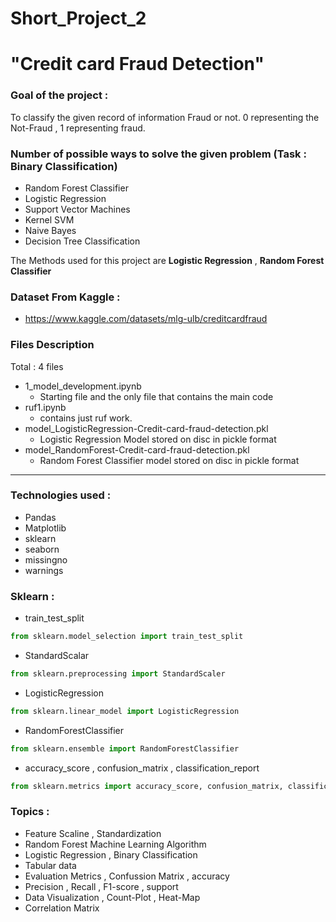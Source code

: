 # Short_Project_2

# "Credit card Fraud Detection"

### Goal of the project :
To classify the given record of information Fraud or not. 0 representing the Not-Fraud , 1 representing fraud. 

### Number of possible ways to solve the given problem (Task : Binary Classification)
- Random Forest Classifier
- Logistic Regression
- Support Vector Machines
- Kernel SVM
- Naive Bayes
- Decision Tree Classification

The Methods used for this project are __Logistic Regression__ , __Random Forest Classifier__


### Dataset From Kaggle : 
- https://www.kaggle.com/datasets/mlg-ulb/creditcardfraud


### Files Description
Total : 4 files
- 1_model_development.ipynb 
    - Starting file and the only file that contains the main code
- ruf1.ipynb
    - contains just ruf work.
- model_LogisticRegression-Credit-card-fraud-detection.pkl
    - Logistic Regression Model stored on disc in pickle format
- model_RandomForest-Credit-card-fraud-detection.pkl
    - Random Forest Classifier model stored on disc in pickle format

---
### Technologies used :
- Pandas
- Matplotlib
- sklearn
- seaborn
- missingno
- warnings

### Sklearn :
- train_test_split
```python
from sklearn.model_selection import train_test_split
```

- StandardScalar
```python
from sklearn.preprocessing import StandardScaler
```

- LogisticRegression
```python
from sklearn.linear_model import LogisticRegression
```

- RandomForestClassifier
```python
from sklearn.ensemble import RandomForestClassifier
```
    
- accuracy_score , confusion_matrix , classification_report
```python
from sklearn.metrics import accuracy_score, confusion_matrix, classification_report
```

### Topics :
- Feature Scaline , Standardization 
- Random Forest Machine Learning Algorithm 
- Logistic Regression , Binary Classification
- Tabular data
- Evaluation Metrics , Confussion Matrix , accuracy
- Precision , Recall , F1-score , support
- Data Visualization , Count-Plot , Heat-Map
- Correlation Matrix